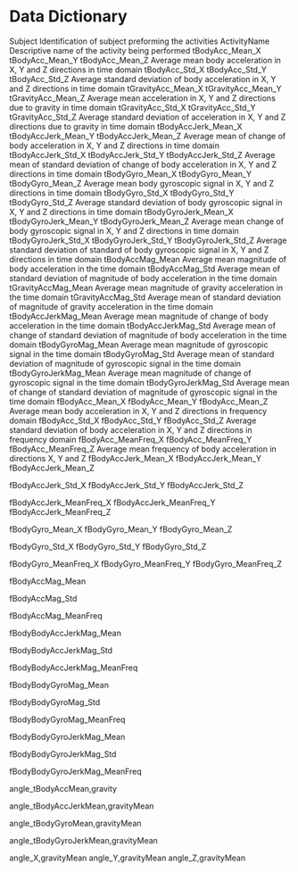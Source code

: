 Data Dictionary
==============

Subject
	Identification of subject preforming the activities
ActivityName
	Descriptive name of the activity being performed
tBodyAcc_Mean_X
tBodyAcc_Mean_Y
tBodyAcc_Mean_Z
	Average mean body acceleration in X, Y and Z directions in time domain
tBodyAcc_Std_X
tBodyAcc_Std_Y
tBodyAcc_Std_Z
	Average standard deviation of body acceleration in X, Y and Z directions in time domain	
tGravityAcc_Mean_X
tGravityAcc_Mean_Y
tGravityAcc_Mean_Z
	Average mean acceleration in X, Y and Z directions due to gravity in time domain
tGravityAcc_Std_X
tGravityAcc_Std_Y
tGravityAcc_Std_Z
	Average standard deviation of acceleration in X, Y and Z directions due to gravity in time domain
tBodyAccJerk_Mean_X
tBodyAccJerk_Mean_Y
tBodyAccJerk_Mean_Z
	Average mean of change of body acceleration in X, Y and Z directions in time domain
tBodyAccJerk_Std_X
tBodyAccJerk_Std_Y
tBodyAccJerk_Std_Z
	Average mean of standard deviation of change of body acceleration in X, Y and Z directions in time domain
tBodyGyro_Mean_X
tBodyGyro_Mean_Y
tBodyGyro_Mean_Z
	Average mean body gyroscopic signal in X, Y and Z directions in time domain
tBodyGyro_Std_X
tBodyGyro_Std_Y
tBodyGyro_Std_Z
	Average standard deviation of body gyroscopic signal in X, Y and Z directions in time domain
tBodyGyroJerk_Mean_X
tBodyGyroJerk_Mean_Y
tBodyGyroJerk_Mean_Z
	Average mean change of body gyroscopic signal in X, Y and Z directions in time domain
tBodyGyroJerk_Std_X
tBodyGyroJerk_Std_Y
tBodyGyroJerk_Std_Z
	Average standard deviation of standard of body gyroscopic signal in X, Y and Z directions in time domain
tBodyAccMag_Mean
	Average mean magnitude of body acceleration in the time domain
tBodyAccMag_Std
	Average mean of standard deviation of magnitude of body acceleration in the time domain
tGravityAccMag_Mean
	Average mean magnitude of gravity acceleration in the time domain
tGravityAccMag_Std
	Average mean of standard deviation of magnitude of gravity acceleration in the time domain
tBodyAccJerkMag_Mean
	Average mean magnitude of change of body acceleration in the time domain
tBodyAccJerkMag_Std
	Average mean of change of standard deviation of magnitude of body acceleration in the time domain
tBodyGyroMag_Mean
	Average mean magnitude of gyroscopic signal in the time domain
tBodyGyroMag_Std
	Average mean of standard deviation of magnitude of gyroscopic signal in the time domain
tBodyGyroJerkMag_Mean
	Average mean magnitude of change of gyroscopic signal in the time domain
tBodyGyroJerkMag_Std
	Average mean of change of standard deviation of magnitude of gyroscopic signal in the time domain
fBodyAcc_Mean_X
fBodyAcc_Mean_Y
fBodyAcc_Mean_Z
	Average mean body acceleration in X, Y and Z directions in frequency domain
fBodyAcc_Std_X
fBodyAcc_Std_Y
fBodyAcc_Std_Z
	Average standard deviation of body acceleration in X, Y and Z directions in frequency domain
fBodyAcc_MeanFreq_X
fBodyAcc_MeanFreq_Y
fBodyAcc_MeanFreq_Z
	Average mean frequency of body acceleration in directions X, Y and Z
fBodyAccJerk_Mean_X
fBodyAccJerk_Mean_Y
fBodyAccJerk_Mean_Z

fBodyAccJerk_Std_X
fBodyAccJerk_Std_Y
fBodyAccJerk_Std_Z

fBodyAccJerk_MeanFreq_X
fBodyAccJerk_MeanFreq_Y
fBodyAccJerk_MeanFreq_Z

fBodyGyro_Mean_X
fBodyGyro_Mean_Y
fBodyGyro_Mean_Z

fBodyGyro_Std_X
fBodyGyro_Std_Y
fBodyGyro_Std_Z

fBodyGyro_MeanFreq_X
fBodyGyro_MeanFreq_Y
fBodyGyro_MeanFreq_Z

fBodyAccMag_Mean

fBodyAccMag_Std

fBodyAccMag_MeanFreq

fBodyBodyAccJerkMag_Mean

fBodyBodyAccJerkMag_Std

fBodyBodyAccJerkMag_MeanFreq

fBodyBodyGyroMag_Mean

fBodyBodyGyroMag_Std

fBodyBodyGyroMag_MeanFreq

fBodyBodyGyroJerkMag_Mean

fBodyBodyGyroJerkMag_Std

fBodyBodyGyroJerkMag_MeanFreq

angle_tBodyAccMean,gravity

angle_tBodyAccJerkMean,gravityMean

angle_tBodyGyroMean,gravityMean

angle_tBodyGyroJerkMean,gravityMean

angle_X,gravityMean
angle_Y,gravityMean
angle_Z,gravityMean
